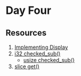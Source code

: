 # Day Four
## Resources
1. [Implementing Display](https://doc.rust-lang.org/rust-by-example/hello/print/print_display/testcase_list.html)
1. [i32 checked_sub()](https://doc.rust-lang.org/std/primitive.i32.html#method.checked_sub)
    - [usize checked_sub()](https://doc.rust-lang.org/std/primitive.usize.html#method.checked_sub)
1. [slice get()](https://doc.rust-lang.org/std/primitive.slice.html#method.get)


